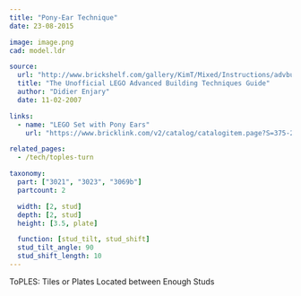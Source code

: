 ```yaml
---
title: "Pony-Ear Technique"
date: 23-08-2015

image: image.png
cad: model.ldr

source:
  url: "http://www.brickshelf.com/gallery/KimT/Mixed/Instructions/advbuilding.pdf"
  title: "The Unofficial LEGO Advanced Building Techniques Guide"
  author: "Didier Enjary"
  date: 11-02-2007

links:
  - name: "LEGO Set with Pony Ears"
    url: "https://www.bricklink.com/v2/catalog/catalogitem.page?S=375-2"

related_pages:
  - /tech/toples-turn

taxonomy:
  part: ["3021", "3023", "3069b"]
  partcount: 2

  width: [2, stud]
  depth: [2, stud]
  height: [3.5, plate]

  function: [stud_tilt, stud_shift]
  stud_tilt_angle: 90
  stud_shift_length: 10
---
```

ToPLES: Tiles or Plates Located between Enough Studs